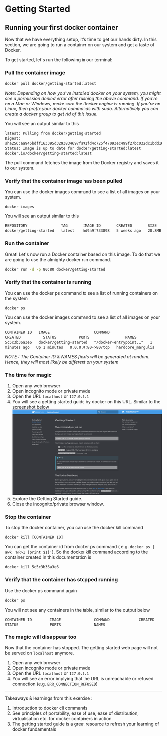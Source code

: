 # Getting Started
## Running your first docker container
Now that we have everything setup, it's time to get our hands dirty. In this section, we are going to run a container on our system and get a taste of Docker.

To get started, let's run the following in our terminal:

### Pull the container image
```bash
docker pull docker/getting-started:latest
```

_Note: Depending on how you've installed docker on your system, you might see a permission denied error after running the above command. If you're on a Mac or Windows, make sure the Docker engine is running. If you're on Linux, then prefix your docker commands with sudo. Alternatively you can create a docker group to get rid of this issue._

You will see an output similar to this
```
latest: Pulling from docker/getting-started
Digest: sha256:aa945bdff163395d3293834697fa91fd4c725f47093ec499f27bc032dc1bdd16
Status: Image is up to date for docker/getting-started:latest
docker.io/docker/getting-started:latest
```

The pull command fetches the image from the Docker registry and saves it to our system. 

### Verify that the container image has been pulled
You can use the docker images command to see a list of all images on your system.

```bash
docker images
```

You will see an output similar to this
```
REPOSITORY               TAG       IMAGE ID       CREATED       SIZE
docker/getting-started   latest    bd9a9f733898   5 weeks ago   28.8MB
```


### Run the container
Great! Let's now run a Docker container based on this image. To do that we are going to use the almighty docker run command.

```bash
docker run -d -p 80:80 docker/getting-started
```

### Verify that the container is running
You can use the docker ps command to see a list of running containers on the system

```bash
docker ps
```

You can use the docker images command to see a list of all images on your system.
```
CONTAINER ID   IMAGE                    COMMAND                  CREATED          STATUS          PORTS                NAMES
5c5c3b36a3e6   docker/getting-started   "/docker-entrypoint.…"   1 minutes ago   Up 1 minutes   0.0.0.0:80->80/tcp   hardcore_margulis
```

_NOTE : The Container ID & NAMES fields will be generated at random. Hence, they will most likely be different on your system_

### The time for magic

1. Open any web browser
2. Open incognito mode or private mode
3. Open the URL ``localhost`` or `127.0.0.1`
4. You will see a getting started guide by docker on this URL. Similar to the screenshot below
   ![Screenshot](getting_started_webpage_ss.png)
5. Explore the Getting Started guide.
6. Close the incognito/private browser window.


### Stop the container

To stop the docker container, you can use the docker kill command

```
docker kill [CONTAINER ID]
```

You can get the container id from docker ps command ( e.g. `docker ps | awk 'NR>1 {print $1}'`). So the docker kill command according to the container created in this documentation is
```bash
docker kill 5c5c3b36a3e6
```

### Verify that the container has stopped running

Use the docker ps command again
```bash
docker ps
```

You will not see any containers in the table, similar to the output below
```
CONTAINER ID        IMAGE               COMMAND             CREATED             STATUS              PORTS               NAMES
```

### The magic will disappear too

Now that the container has stopped. The getting started web page will not be served on `localhost` anymore.

1. Open any web browser
2. Open incognito mode or private mode
3. Open the URL ``localhost`` or `127.0.0.1`
4. You will see an error implying that the URL is unreachable or refused connection (e.g. `ERR_CONNECTION_REFUSED`)

----

Takeaways & learnings from this exercise :

1. Introduction to docker cli commands
2. See principles of portability, ease of use, ease of distribution, virtualisation etc. for docker containers in action
3. The getting started guide is a great resource to refresh your learning of docker fundamentals